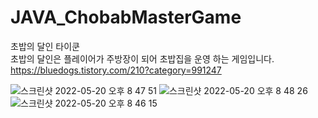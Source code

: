 # JAVA_ChobabMasterGame
 
초밥의 달인 타이쿤<br>
초밥의 달인은 플레이어가 주방장이 되어 초밥집을 운영 하는 게임입니다.<br>
https://bluedogs.tistory.com/210?category=991247

![스크린샷 2022-05-20 오후 8 47 51](https://user-images.githubusercontent.com/74134181/169522181-317a2cbd-9a54-4d58-95aa-83c060a63056.png)
![스크린샷 2022-05-20 오후 8 48 26](https://user-images.githubusercontent.com/74134181/169522187-8935d198-34ab-49d5-a39e-652ef514f1ae.png)
![스크린샷 2022-05-20 오후 8 46 15](https://user-images.githubusercontent.com/74134181/169522200-6cf1ef3f-fa10-415c-99ed-f750708a68d8.png)
